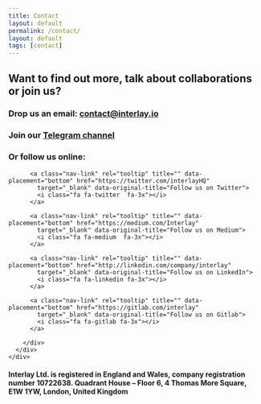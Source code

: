 ```yaml
---
title: Contact
layout: default
permalink: /contact/
layout: default
tags: [contact]
---
```


<div class="main">
  <div class="container">
    <div class="section text-left">
      <div class="col-md-8">
        <h2>Want to find out more, talk about collaborations or join us?
        </h2>
        <h3>Drop us an email:
          <a href="mailto:contact@interlay.io" target="_blank">contact@interlay.io</a>
        </h3>
        <h3>Join our <u><a href="https://t.me/interlay">Telegram channel</a></u>
        </h3>
        <h3>Or follow us online:</h3>
        <div class="row">

          <a class="nav-link" rel="tooltip" title="" data-placement="bottom" href="https://twitter.com/interlayHQ"
            target="_blank" data-original-title="Follow us on Twitter">
            <i class="fa fa-twitter  fa-3x"></i>
          </a>

          <a class="nav-link" rel="tooltip" title="" data-placement="bottom" href="https://medium.com/Interlay"
            target="_blank" data-original-title="Follow us on Medium">
            <i class="fa fa-medium  fa-3x"></i>
          </a>

          <a class="nav-link" rel="tooltip" title="" data-placement="bottom" href="http://linkedin.com/company/interlay"
            target="_blank" data-original-title="Follow us on LinkedIn">
            <i class="fa fa-linkedin fa-3x"></i>
          </a>

          <a class="nav-link" rel="tooltip" title="" data-placement="bottom" href="https://gitlab.com/interlay"
            target="_blank" data-original-title="Follow us on Gitlab">
            <i class="fa fa-gitlab fa-3x"></i>
          </a>

        </div>
      </div>
    </div>
  </div>
</div>

<div class="main ">
  <div class="container">
    <div class="section">
      <div class="col-md-8">
        <h4>Interlay Ltd. is registered in England and Wales, company registration number 10722638.
        Quadrant House – Floor 6, 4 Thomas More Square, E1W 1YW, London, United Kingdom
        </h4>
      </div>
    </div>
  </div>
</div>
